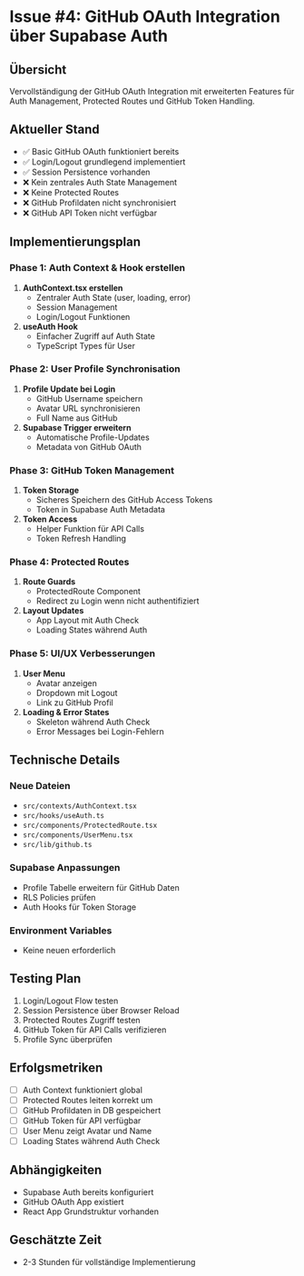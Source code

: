 # Issue #4: GitHub OAuth Integration über Supabase Auth

## Übersicht

Vervollständigung der GitHub OAuth Integration mit erweiterten Features für Auth Management, Protected Routes und GitHub Token Handling.

## Aktueller Stand

- ✅ Basic GitHub OAuth funktioniert bereits
- ✅ Login/Logout grundlegend implementiert
- ✅ Session Persistence vorhanden
- ❌ Kein zentrales Auth State Management
- ❌ Keine Protected Routes
- ❌ GitHub Profildaten nicht synchronisiert
- ❌ GitHub API Token nicht verfügbar

## Implementierungsplan

### Phase 1: Auth Context & Hook erstellen

1. **AuthContext.tsx erstellen**
   - Zentraler Auth State (user, loading, error)
   - Session Management
   - Login/Logout Funktionen
2. **useAuth Hook**
   - Einfacher Zugriff auf Auth State
   - TypeScript Types für User

### Phase 2: User Profile Synchronisation

1. **Profile Update bei Login**
   - GitHub Username speichern
   - Avatar URL synchronisieren
   - Full Name aus GitHub
2. **Supabase Trigger erweitern**
   - Automatische Profile-Updates
   - Metadata von GitHub OAuth

### Phase 3: GitHub Token Management

1. **Token Storage**
   - Sicheres Speichern des GitHub Access Tokens
   - Token in Supabase Auth Metadata
2. **Token Access**
   - Helper Funktion für API Calls
   - Token Refresh Handling

### Phase 4: Protected Routes

1. **Route Guards**
   - ProtectedRoute Component
   - Redirect zu Login wenn nicht authentifiziert
2. **Layout Updates**
   - App Layout mit Auth Check
   - Loading States während Auth

### Phase 5: UI/UX Verbesserungen

1. **User Menu**
   - Avatar anzeigen
   - Dropdown mit Logout
   - Link zu GitHub Profil
2. **Loading & Error States**
   - Skeleton während Auth Check
   - Error Messages bei Login-Fehlern

## Technische Details

### Neue Dateien

- `src/contexts/AuthContext.tsx`
- `src/hooks/useAuth.ts`
- `src/components/ProtectedRoute.tsx`
- `src/components/UserMenu.tsx`
- `src/lib/github.ts`

### Supabase Anpassungen

- Profile Tabelle erweitern für GitHub Daten
- RLS Policies prüfen
- Auth Hooks für Token Storage

### Environment Variables

- Keine neuen erforderlich

## Testing Plan

1. Login/Logout Flow testen
2. Session Persistence über Browser Reload
3. Protected Routes Zugriff testen
4. GitHub Token für API Calls verifizieren
5. Profile Sync überprüfen

## Erfolgsmetriken

- [ ] Auth Context funktioniert global
- [ ] Protected Routes leiten korrekt um
- [ ] GitHub Profildaten in DB gespeichert
- [ ] GitHub Token für API verfügbar
- [ ] User Menu zeigt Avatar und Name
- [ ] Loading States während Auth Check

## Abhängigkeiten

- Supabase Auth bereits konfiguriert
- GitHub OAuth App existiert
- React App Grundstruktur vorhanden

## Geschätzte Zeit

- 2-3 Stunden für vollständige Implementierung
